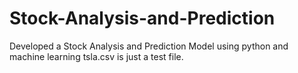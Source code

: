 # Stock-Analysis-and-Prediction
Developed a Stock Analysis and Prediction Model using python and machine learning
tsla.csv is just a test file.
